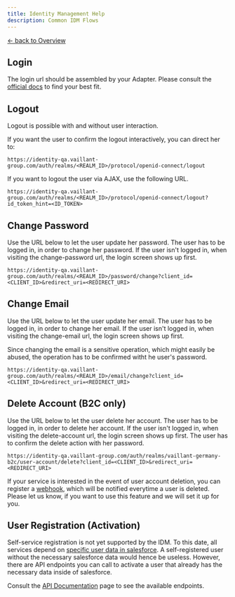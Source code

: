 ```yaml
---
title: Identity Management Help
description: Common IDM Flows
---
```


[&larr; back to Overview](/)

## Login

The login url should be assembled by your Adapter. Please consult
the [official docs](https://www.keycloak.org/docs/latest/securing_apps/#_oidc) to find your best fit.

## Logout

Logout is possible with and without user interaction.

If you want the user to confirm the logout interactively, you can direct her to:

```
https://identity-qa.vaillant-group.com/auth/realms/<REALM_ID>/protocol/openid-connect/logout
```

If you want to logout the user via AJAX, use the following URL.

```
https://identity-qa.vaillant-group.com/auth/realms/<REALM_ID>/protocol/openid-connect/logout?id_token_hint=<ID_TOKEN>
```

## Change Password

Use the URL below to let the user update her password. The user has to be logged in, in order to change her password. If
the user isn't logged in, when visiting the change-password url, the login screen shows up first.

```
https://identity-qa.vaillant-group.com/auth/realms/<REALM_ID>/password/change?client_id=<CLIENT_ID>&redirect_uri=<REDIRECT_URI>
```

## Change Email

Use the URL below to let the user update her email. The user has to be logged in, in order to change her email. If
the user isn't logged in, when visiting the change-email url, the login screen shows up first.

Since changing the email is a sensitive operation, which might easily be abused, the operation has to be confirmed witht he user's password.

```
https://identity-qa.vaillant-group.com/auth/realms/<REALM_ID>/email/change?client_id=<CLIENT_ID>&redirect_uri=<REDIRECT_URI>
```

## Delete Account (B2C only)

Use the URL below to let the user delete her account. The user has to be logged in, in order to delete her account. If
the user isn't logged in, when visiting the delete-account url, the login screen shows up first. The user has to confirm
the delete action with her password.

```
https://identity-qa.vaillant-group.com/auth/realms/vaillant-germany-b2c/user-account/delete?client_id=<CLIENT_ID>&redirect_uri=<REDIRECT_URI>
```

If your service is interested in the event of user account deletion, you can register
a [webhook](developer-documentation.md#webhooks), which will be notified everytime a user is deleted.
Please let us know, if you want to use this feature and we will set it up for you.

## User Registration (Activation)
Self-service registration is not yet supported by the IDM. To this date, all services depend
on [specific user data in salesforce](nsc-documentation.md#user-activation). A self-registered user without the
necessary salesforce data would hence be useless.
However, there are API endpoints you can call to activate a user that already has the necessary data inside of
salesforce.

Consult the [API Documentation](api-documentation.html) page to see the available endpoints.
